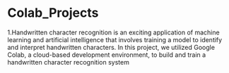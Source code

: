 # Colab_Projects
1.Handwritten character recognition is an exciting application of machine learning and artificial intelligence that involves training a model to identify and interpret handwritten characters. In this project, we utilized Google Colab, a cloud-based development environment, to build and train a handwritten character recognition system

